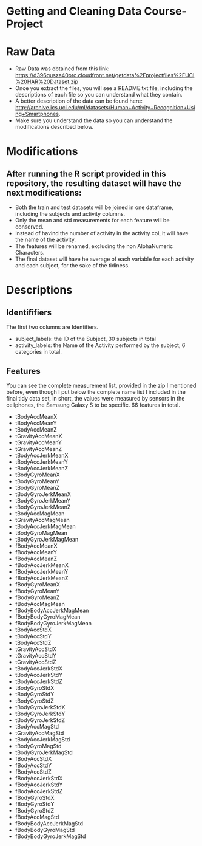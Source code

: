 # Getting and Cleaning Data Course-Project

# Raw Data

* Raw Data was obtained from this link: https://d396qusza40orc.cloudfront.net/getdata%2Fprojectfiles%2FUCI%20HAR%20Dataset.zip
* Once you extract the files, you will see a README.txt file, including the descriptions of each file so you can understand what they contain.
* A better description of the data can be found here: http://archive.ics.uci.edu/ml/datasets/Human+Activity+Recognition+Using+Smartphones.
* Make sure you understand the data so you can understand the modifications described below.

# Modifications

## After running the R script provided in this repository, the resulting dataset will have the next modifications:

* Both the train and test datasets will be joined in one dataframe, including the subjects and activity columns.
* Only the mean and std measurements for each feature will be conserved.
* Instead of havind the number of activity in the activity col, it will have the name of the activity.
* The features will be renamed, excluding the non AlphaNumeric Characters.
* The final dataset will have he average of each variable for each activity and each subject, for the sake of the tidiness.


# Descriptions

## Identififiers
The first two columns are Identifiers.
* subject_labels: the ID of the Subject, 30 subjects in total
* activity_labels: the Name of the Activity performed by the subject, 6 categories in total. 

## Features
You can see the complete measurement list, provided in the zip I mentioned before, even though I put below the complete name list I included in the final tidy data set, in short, the values were measured by sensors in the cellphones, the Samsung Galaxy S to be specific. 66 features in total.

* tBodyAccMeanX
* tBodyAccMeanY
* tBodyAccMeanZ
* tGravityAccMeanX
* tGravityAccMeanY
* tGravityAccMeanZ
* tBodyAccJerkMeanX
* tBodyAccJerkMeanY
* tBodyAccJerkMeanZ
* tBodyGyroMeanX
* tBodyGyroMeanY
* tBodyGyroMeanZ
* tBodyGyroJerkMeanX
* tBodyGyroJerkMeanY
* tBodyGyroJerkMeanZ
* tBodyAccMagMean
* tGravityAccMagMean
* tBodyAccJerkMagMean
* tBodyGyroMagMean
* tBodyGyroJerkMagMean
* fBodyAccMeanX
* fBodyAccMeanY
* fBodyAccMeanZ
* fBodyAccJerkMeanX
* fBodyAccJerkMeanY
* fBodyAccJerkMeanZ
* fBodyGyroMeanX
* fBodyGyroMeanY
* fBodyGyroMeanZ
* fBodyAccMagMean
* fBodyBodyAccJerkMagMean
* fBodyBodyGyroMagMean
* fBodyBodyGyroJerkMagMean
* tBodyAccStdX
* tBodyAccStdY
* tBodyAccStdZ
* tGravityAccStdX
* tGravityAccStdY
* tGravityAccStdZ
* tBodyAccJerkStdX
* tBodyAccJerkStdY
* tBodyAccJerkStdZ
* tBodyGyroStdX
* tBodyGyroStdY
* tBodyGyroStdZ
* tBodyGyroJerkStdX
* tBodyGyroJerkStdY
* tBodyGyroJerkStdZ
* tBodyAccMagStd
* tGravityAccMagStd
* tBodyAccJerkMagStd
* tBodyGyroMagStd
* tBodyGyroJerkMagStd
* fBodyAccStdX
* fBodyAccStdY
* fBodyAccStdZ
* fBodyAccJerkStdX
* fBodyAccJerkStdY
* fBodyAccJerkStdZ
* fBodyGyroStdX
* fBodyGyroStdY
* fBodyGyroStdZ
* fBodyAccMagStd
* fBodyBodyAccJerkMagStd
* fBodyBodyGyroMagStd
* fBodyBodyGyroJerkMagStd

